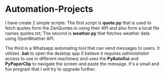# Automation-Projects

I have create 2 simple scripts: The first script is **quote.py** that is used to fetch quotes form the ZenQuotes.io using their API and also form a local file names quotes.txt; The second is **weather.py** that fetches weather data using OpenWeather API.

The third is a Whatsapp automating tool that can send messages to users. It utilizes **.bat** to open the desktop app (I believe it requires *administrator* access to use in different machines) and uses the **PyAutoGui** and **PyPaperClip** to navigate the screen and paste the message. It's a small and fun program that I will try to upgrade further.
